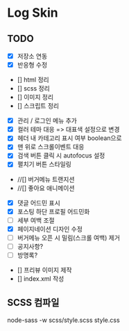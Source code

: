 # Log Skin

## TODO

- [x] 저장소 연동
- [x] 반응형 수정
- [] html 정리
- [] scss 정리
- [] 이미지 정리
- [] 스크립트 정리

- [x] 관리 / 로그인 메뉴 추가
- [x] 컬러 테마 대응 => 대표색 설정으로 변경
- [x] 헤더 내 카테고리 표시 여부 boolean으로
- [x] 맨 위로 스크롤이벤트 대응
- [x] 검색 버튼 클릭 시 autofocus 설정
- [x] 펼치기 버튼 스타일링
- //[] 버거메뉴 트랜지션
- //[] 좋아요 애니메이션
- [x] 댓글 어드민 표시
- [x] 포스팅 하단 프로필 어드민화
- [ ] 세부 여백 조절
- [x] 페이지네이션 디자인 수정
- [ ] 버거메뉴 오픈 시 밀림(스크롤 여백) 제거
- [ ] 공지사항?
- [ ] 방명록?

- [] 프리뷰 이미지 제작
- [] index.xml 작성

## SCSS 컴파일

node-sass -w scss/style.scss style.css
